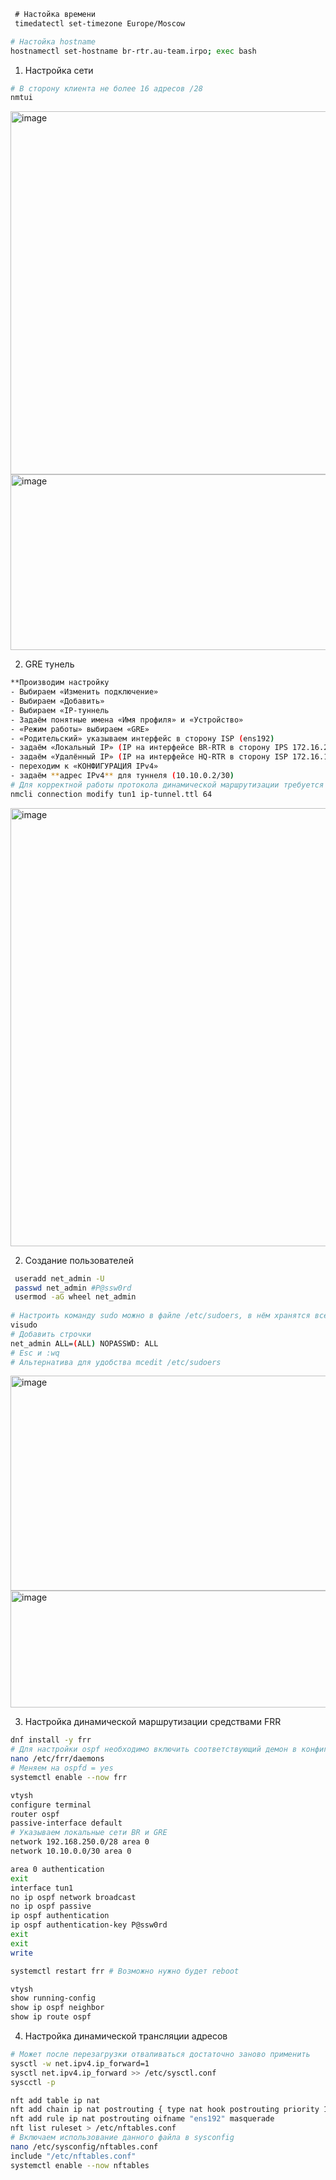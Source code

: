 ```bash
 # Настойка времени
 timedatectl set-timezone Europe/Moscow
```

```bash
# Настойка hostname
hostnamectl set-hostname br-rtr.au-team.irpo; exec bash
```

1. Настройка сети
```bash
# В сторону клиента не более 16 адресов /28
nmtui
```
<img width="840" height="581" alt="image" src="https://github.com/user-attachments/assets/6d0a327d-ce5c-4664-9924-a87a6b391b7a" />
<img width="831" height="281" alt="image" src="https://github.com/user-attachments/assets/8021c791-d237-4502-b277-282bc00113cf" />

2. GRE тунель
```bash
**Производим настройку
- Выбираем «Изменить подключение»
- Выбираем «Добавить»
- Выбираем «IP-туннель
- Задаём понятные имена «Имя профиля» и «Устройство»
- «Режим работы» выбираем «GRE»
- «Родительский» указываем интерфейс в сторону ISP (ens192)
- задаём «Локальный IP» (IP на интерфейсе BR-RTR в сторону IPS 172.16.2.2)
- задаём «Удалённый IP» (IP на интерфейсе HQ-RTR в сторону ISP 172.16.1.2)
- переходим к «КОНФИГУРАЦИЯ IPv4»
- задаём **адрес IPv4** для туннеля (10.10.0.2/30)
# Для корректной работы протокола динамической маршрутизации требуется увеличить параметр TTL на интерфейсе туннеля:
nmcli connection modify tun1 ip-tunnel.ttl 64
```
<img width="774" height="701" alt="image" src="https://github.com/user-attachments/assets/e024f36e-c133-4a76-b48f-218f06aa2f8e" />

2. Создание пользователей
```bash
 useradd net_admin -U
 passwd net_admin #P@ssw0rd
 usermod -aG wheel net_admin
 
# Настроить команду sudo можно в файле /etc/sudoers, в нём хранятся все нужные параметры.
visudo
# Добавить строчки
net_admin ALL=(ALL) NOPASSWD: ALL
# Esc и :wq
# Альтернатива для удобства mcedit /etc/sudoers

```
<img width="797" height="344" alt="image" src="https://github.com/user-attachments/assets/52cc290f-a12c-4dd9-a764-30ca6e554694" />
<img width="873" height="187" alt="image" src="https://github.com/user-attachments/assets/eeae9a64-3d74-4f3f-b369-88d4a0a38464" />

3. Настройка динамической маршрутизации средствами FRR
```bash
dnf install -y frr
# Для настройки ospf необходимо включить соответствующий демон в конфигурации /etc/frr/daemons
nano /etc/frr/daemons
# Меняем на ospfd = yes
systemctl enable --now frr
```

```bash
vtysh
configure terminal
router ospf
passive-interface default
# Указываем локальные сети BR и GRE 
network 192.168.250.0/28 area 0
network 10.10.0.0/30 area 0

area 0 authentication
exit
interface tun1
no ip ospf network broadcast
no ip ospf passive
ip ospf authentication
ip ospf authentication-key P@ssw0rd 
exit
exit
write

systemctl restart frr # Возможно нужно будет reboot
```

```bash
vtysh
show running-config
show ip ospf neighbor
show ip route ospf
```

4. Настройка динамической трансляции адресов
```bash
# Может после перезагрузки отваливаться достаточно заново применить
sysctl -w net.ipv4.ip_forward=1
sysctl net.ipv4.ip_forward >> /etc/sysctl.conf
syscctl -p 

nft add table ip nat
nft add chain ip nat postrouting { type nat hook postrouting priority 100 \; }
nft add rule ip nat postrouting oifname "ens192" masquerade
nft list ruleset > /etc/nftables.conf
# Включаем использование данного файла в sysconfig
nano /etc/sysconfig/nftables.conf
include "/etc/nftables.conf"
systemctl enable --now nftables
```
